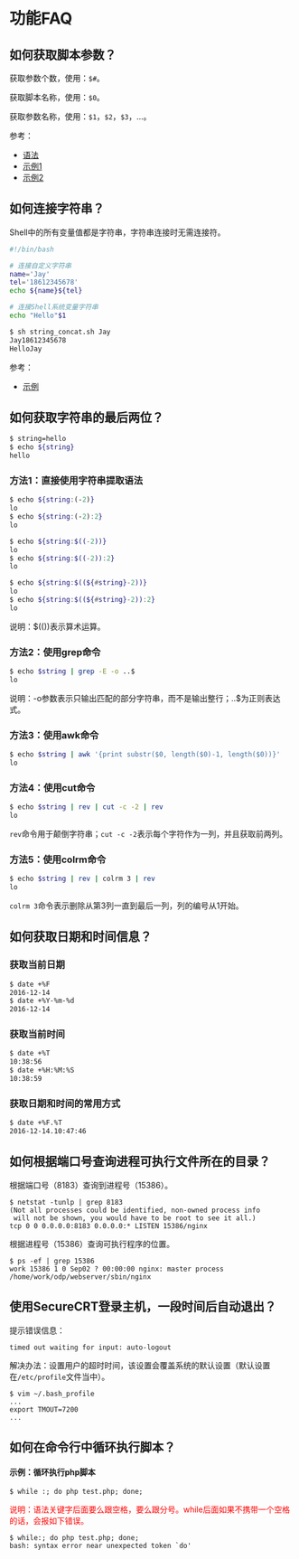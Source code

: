# 功能FAQ

## 如何获取脚本参数？

获取参数个数，使用：`$#`。

获取脚本名称，使用：`$0`。

获取参数名称，使用：`$1`，`$2`，`$3`，...。

参考：
- [语法](#docs/syntax#常用的特殊变量)
- [示例1](https://github.com/mumingv/shell/blob/master/books/my_shell_cookbook/c01/function.sh)
- [示例2](https://github.com/mumingv/shell/blob/master/books/my_shell_cookbook/c04/4_02_word_freq.sh)


## 如何连接字符串？

Shell中的所有变量值都是字符串，字符串连接时无需连接符。

```bash
#!/bin/bash

# 连接自定义字符串
name='Jay'
tel='18612345678'
echo ${name}${tel}

# 连接Shell系统变量字符串 
echo "Hello"$1
```
```bash
$ sh string_concat.sh Jay
Jay18612345678
HelloJay
```

参考：
- [示例](https://github.com/mumingv/shell/blob/master/funcpoint/string_concat.sh)


## 如何获取字符串的最后两位？

```bash
$ string=hello 
$ echo ${string}
hello
```

### 方法1：直接使用字符串提取语法

```bash
$ echo ${string:(-2)}
lo
$ echo ${string:(-2):2}
lo
```
```bash
$ echo ${string:$((-2))}
lo
$ echo ${string:$((-2)):2}
lo
```
```bash
$ echo ${string:$((${#string}-2))}  
lo
$ echo ${string:$((${#string}-2)):2}
lo
```

说明：$(())表示算术运算。


### 方法2：使用grep命令

```bash
$ echo $string | grep -E -o ..$
lo
```

说明：-o参数表示只输出匹配的部分字符串，而不是输出整行；..$为正则表达式。


### 方法3：使用awk命令

```bash
$ echo $string | awk '{print substr($0, length($0)-1, length($0))}'
lo
```


### 方法4：使用cut命令

```bash
$ echo $string | rev | cut -c -2 | rev
lo
```

`rev`命令用于颠倒字符串；`cut -c -2`表示每个字符作为一列，并且获取前两列。


### 方法5：使用colrm命令

```bash
$ echo $string | rev | colrm 3 | rev
lo
```

`colrm 3`命令表示删除从第3列一直到最后一列，列的编号从1开始。


## 如何获取日期和时间信息？

### 获取当前日期

```bash
$ date +%F
2016-12-14
$ date +%Y-%m-%d
2016-12-14
```


### 获取当前时间

```bash
$ date +%T
10:38:56
$ date +%H:%M:%S
10:38:59
```


### 获取日期和时间的常用方式

```bash
$ date +%F.%T
2016-12-14.10:47:46
```


## 如何根据端口号查询进程可执行文件所在的目录？

根据端口号（8183）查询到进程号（15386）。

```
$ netstat -tunlp | grep 8183
(Not all processes could be identified, non-owned process info
 will not be shown, you would have to be root to see it all.)
tcp 0 0 0.0.0.0:8183 0.0.0.0:* LISTEN 15386/nginx
```

根据进程号（15386）查询可执行程序的位置。
```
$ ps -ef | grep 15386
work 15386 1 0 Sep02 ? 00:00:00 nginx: master process /home/work/odp/webserver/sbin/nginx
```


## 使用SecureCRT登录主机，一段时间后自动退出？

提示错误信息：

```
timed out waiting for input: auto-logout
```

解决办法：设置用户的超时时间，该设置会覆盖系统的默认设置（默认设置在`/etc/profile`文件当中）。

```
$ vim ~/.bash_profile
...
export TMOUT=7200
...
```


## 如何在命令行中循环执行脚本？

#### 示例：循环执行php脚本

```
$ while :; do php test.php; done;
```

<font color="red">
说明：语法关键字后面要么跟空格，要么跟分号。while后面如果不携带一个空格的话，会报如下错误。
</font>

```
$ while:; do php test.php; done; 
bash: syntax error near unexpected token `do'
```

